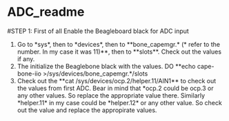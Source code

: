 # ADC_readme
#STEP 1: First of all Enable the Beagleboard black for ADC input
<ol>
  <li>Go to *sys*, then to *devices*, then to **bone_capemgr.* (* refer to the number. In my case it was 11)**, then to    **slots**. Check out the values if any. </li>
  <li>The initialize the Beaglebone black with the values. DO **echo cape-bone-iio >/sys/devices/bone_capemgr.*/slots</li>
  <li>Check out the **cat /sys/devices/ocp.2/helper.11/AIN1** to check out the values from first ADC. Bear in mind that *ocp.2 could be ocp.3 or any other values. So replace the appropriate value there. Similarly *helper.11* in my case could be *helper.12* or any other value. So check out the value and replace the appropirate values. </li>
</ol>
